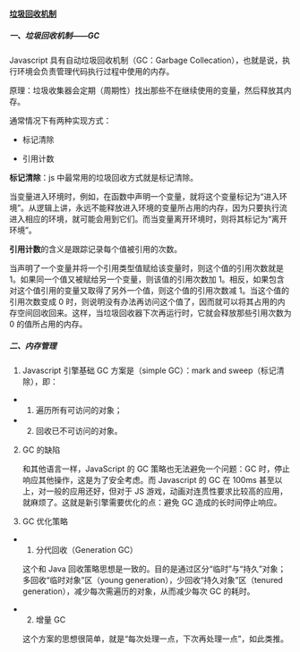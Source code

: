 ####  <a href="https://mp.weixin.qq.com/s?__biz=MzU3MDQ3NTA4OA==&mid=100001042&idx=1&sn=f0b5912855bf8e547447f7b6d399a5c9&chksm=7cef922d4b981b3bd8d52f4ab98ac8ad474597167e9767fb029e0027eae5bd37a4b1a3c317da&scene=20&xtrack=1&key=c05db13e7d19cdce3974f628aebdf5c8b97cebbd15afa9f38891aeaf81aeba4dd2a2d96021293a4341e9f3c2bdc2093c19a7291b7bb8db97f46aa8e0ace78fd567551586beac1b309c097a2a29c28fca&ascene=1&uin=NzEyNjczOTA5&devicetype=Windows+10&version=62060833&lang=zh_CN&pass_ticket=g2VUh2liVGWu6GLSs0QJHMwjEzGcenJtDysE%2FLIj%2F15ypCTV1rxQNoIJtkzbC4s2">垃圾回收机制</a>
##### 一、垃圾回收机制——GC
  Javascript 具有自动垃圾回收机制（GC：Garbage Collecation），也就是说，执行环境会负责管理代码执行过程中使用的内存。

  原理：垃圾收集器会定期（周期性）找出那些不在继续使用的变量，然后释放其内存。

  通常情况下有两种实现方式：

  - 标记清除

  - 引用计数

  **标记清除**：js 中最常用的垃圾回收方式就是标记清除。

  当变量进入环境时，例如，在函数中声明一个变量，就将这个变量标记为“进入环境”。从逻辑上讲，永远不能释放进入环境的变量所占用的内存，因为只要执行流进入相应的环境，就可能会用到它们。而当变量离开环境时，则将其标记为“离开环境”。



  **引用计数**的含义是跟踪记录每个值被引用的次数。

  当声明了一个变量并将一个引用类型值赋给该变量时，则这个值的引用次数就是 1。如果同一个值又被赋给另一个变量，则该值的引用次数加 1。相反，如果包含对这个值引用的变量又取得了另外一个值，则这个值的引用次数减 1。当这个值的引用次数变成 0 时，则说明没有办法再访问这个值了，因而就可以将其占用的内存空间回收回来。这样，当垃圾回收器下次再运行时，它就会释放那些引用次数为 0 的值所占用的内存。

##### 二、内存管理

1. Javascript 引擎基础 GC 方案是（simple GC）：mark and sweep（标记清除），即：
- 1) 遍历所有可访问的对象；

- 2) 回收已不可访问的对象。



2. GC 的缺陷

    和其他语言一样，JavaScript 的 GC 策略也无法避免一个问题：GC 时，停止响应其他操作，这是为了安全考虑。而 Javascript 的 GC 在 100ms 甚至以上，对一般的应用还好，但对于 JS 游戏，动画对连贯性要求比较高的应用，就麻烦了。这就是新引擎需要优化的点：避免 GC 造成的长时间停止响应。



3. GC 优化策略

- 1) 分代回收（Generation GC）

  这个和 Java 回收策略思想是一致的。目的是通过区分“临时”与“持久”对象；多回收“临时对象”区（young generation），少回收“持久对象”区（tenured generation），减少每次需遍历的对象，从而减少每次 GC 的耗时。

- 2) 增量 GC

  这个方案的思想很简单，就是“每次处理一点，下次再处理一点”，如此类推。